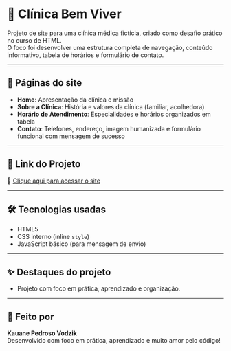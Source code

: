 # 🏥 Clínica Bem Viver

Projeto de site para uma clínica médica fictícia, criado como desafio prático no curso de HTML.  
O foco foi desenvolver uma estrutura completa de navegação, conteúdo informativo, tabela de horários e formulário de contato.

---

## 📄 Páginas do site

- **Home**: Apresentação da clínica e missão  
- **Sobre a Clínica**: História e valores da clínica (familiar, acolhedora)  
- **Horário de Atendimento**: Especialidades e horários organizados em tabela  
- **Contato**: Telefones, endereço, imagem humanizada e formulário funcional com mensagem de sucesso  

---

## 🔗 Link do Projeto

🔗 [Clique aqui para acessar o site](https://kauvodzik.github.io/projeto-clinica-bem-viver/)

---

## 🛠 Tecnologias usadas

- HTML5  
- CSS interno (inline `style`)  
- JavaScript básico (para mensagem de envio)

---

## ✨ Destaques do projeto

- Projeto com foco em prática, aprendizado e organização.  

---

## 🚀 Feito por  
**Kauane Pedroso Vodzik**  
Desenvolvido com foco em prática, aprendizado e muito amor pelo código!
